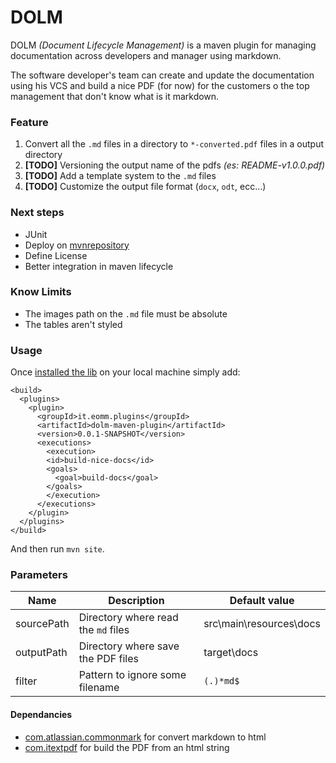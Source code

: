 # DOLM

DOLM _(Document Lifecycle Management)_ is a maven plugin for managing documentation across developers and manager using markdown.

The software developer's team can create and update the documentation using his VCS and build a nice PDF (for now) for the customers o the top management that don't know what is it markdown.

### Feature
1. Convert all the `.md` files in a directory to `*-converted.pdf` files in a output directory
2. **[TODO]** Versioning the output name of the pdfs _(es: README-v1.0.0.pdf)_
3. **[TODO]** Add a template system to the `.md` files
4. **[TODO]** Customize the output file format (`docx`, `odt`, ecc...)

### Next steps
+ JUnit
+ Deploy on [mvnrepository](https://mvnrepository.com/)
+ Define License
+ Better integration in maven lifecycle

### Know Limits
+ The images path on the `.md` file must be absolute
+ The tables aren't styled

### Usage
Once [installed the lib](https://maven.apache.org/guides/mini/guide-3rd-party-jars-local.html) on your local machine simply add:
```
<build>
  <plugins>
    <plugin>
      <groupId>it.eomm.plugins</groupId>
      <artifactId>dolm-maven-plugin</artifactId>
      <version>0.0.1-SNAPSHOT</version>
      <executions>
        <execution>
        <id>build-nice-docs</id>
        <goals>
          <goal>build-docs</goal>
        </goals>
        </execution>
      </executions>
    </plugin>
  </plugins>
</build>
```

And then run `mvn site`.

### Parameters
Name | Description | Default value
--- | --- | --- |
sourcePath | Directory where read the `md` files | src\main\resources\docs
outputPath | Directory where save the PDF files | target\docs
filter | Pattern to ignore some filename | `(.)*md$`

#### Dependancies
+ [com.atlassian.commonmark](https://github.com/atlassian/commonmark-java) for convert markdown to html
+ [com.itextpdf](http://itextpdf.com/) for build the PDF from an html string
